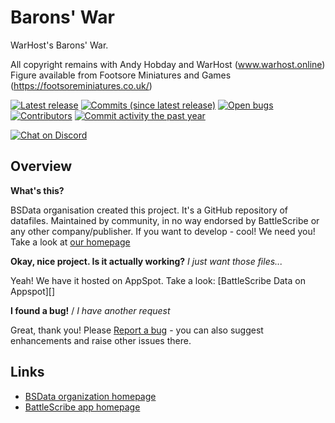 Barons' War
==================

WarHost's Barons' War.  

All copyright remains with Andy Hobday and WarHost (www.warhost.online)
Figure available from Footsore Miniatures and Games (https://footsoreminiatures.co.uk/)


[![Latest release](https://img.shields.io/github/release/BSData/BaronsWar.svg?style=flat-square)](https://github.com/BSData/BaronsWar/releases/latest)
[![Commits (since latest release)](https://img.shields.io/github/commits-since/BSData/BaronsWar/latest.svg?style=flat-square)](https://github.com/BSData/BaronsWar/releases)
[![Open bugs](https://img.shields.io/github/issues/BSData/BaronsWar/bug.svg?style=flat-square&label=bugs)](https://github.com/BSData/BaronsWar/issues?q=is%3Aissue+is%3Aopen+label%3Abug)
[![Contributors](https://img.shields.io/github/contributors/BSData/BaronsWar.svg?style=flat-square)](https://github.com/BSData/BaronsWar/graphs/contributors)
[![Commit activity the past year](https://img.shields.io/github/commit-activity/y/BSData/BaronsWar.svg?style=flat-square)](https://github.com/BSData/BaronsWar/pulse/monthly)

[![Chat on Discord](https://img.shields.io/discord/558412685981777922.svg?logo=discord&style=popout-square)](https://www.bsdata.net/discord)

## Overview ##

__What's this?__

BSData organisation created this project. It's a GitHub repository of datafiles.
Maintained by community, in no way endorsed by BattleScribe or any other company/publisher. If you want
to develop - cool! We need you! Take a look at [our homepage][BSData.net]

__Okay, nice project. Is it actually working?__ _I just want those files..._

Yeah! We have it hosted on AppSpot. Take a look: [BattleScribe Data on Appspot][]

__I found a bug!__ / *I have another request*

Great, thank you! Please [Report a bug][bug report] - you can also suggest enhancements and raise other issues there.

## Links ##

* [BSData organization homepage][BSData.net]
* [BattleScribe app homepage](https://www.battlescribe.net/)

[BSData.net]: https://www.bsdata.net/
[bug report]: https://github.com/BSData/TemplateDataRepo/issues/new/choose
